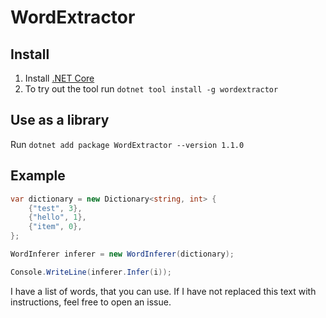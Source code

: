 # WordExtractor

## Install
1. Install [.NET Core](https://dotnet.microsoft.com/download/dotnet-core)
2. To try out the tool run `dotnet tool install -g wordextractor`

## Use as a library
Run `dotnet add package WordExtractor --version 1.1.0`


## Example
```csharp
var dictionary = new Dictionary<string, int> {
    {"test", 3},
    {"hello", 1},
    {"item", 0},
};

WordInferer inferer = new WordInferer(dictionary);

Console.WriteLine(inferer.Infer(i));
```

I have a list of words, that you can use. If I have not replaced this text with instructions, feel free to open an issue.